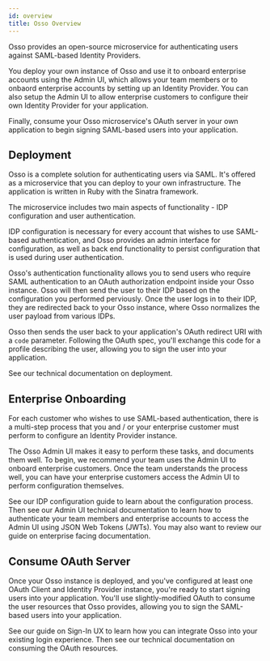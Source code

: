 ```yaml
---
id: overview
title: Osso Overview
---
```


Osso provides an open-source microservice for authenticating users against SAML-based Identity Providers.

You deploy your own instance of Osso and use it to onboard enterprise accounts using the Admin UI, 
which allows your team members or to onbaord enterprise accounts by setting up an Identity Provider. 
You can also setup the Admin UI to allow enterprise customers to configure their own Identity Provider 
for your application.

Finally, consume your Osso microservice's OAuth server in your own application to begin signing SAML-based 
users into your application.

## Deployment

Osso is a complete solution for authenticating users via SAML. It's offered as a microservice that 
you can deploy to your own infrastructure. The application is written in Ruby with the Sinatra framework.

The microservice includes two main aspects of functionality - IDP configuration and user authentication. 

IDP configuration is necessary for every account that wishes to use SAML-based authentication, and Osso 
provides an admin interface for configuration, as well as back end functionality to persist configuration 
that is used during user authentication.

Osso's authentication functionality allows you to send users who require SAML authentication to an OAuth authorization 
endpoint inside your Osso instance. Osso will then send the user to their IDP based on the configuration you 
performed perviously. Once the user logs in to their IDP, they are redirected back to your Osso instance, where 
Osso normalizes the user payload from various IDPs.

Osso then sends the user back to your application's OAuth redirect URI with a `code` parameter. Following the OAuth 
spec, you'll exchange this code for a profile describing the user, allowing you to sign the user into your application.

See our technical documentation on deployment.

## Enterprise Onboarding

For each customer who wishes to use SAML-based authentication, there is a multi-step process that you and / or 
your enterprise customer must perform to configure an Identity Provider instance.

The Osso Admin UI makes it easy to perform these tasks, and documents them well. To begin, we recommend your 
team uses the Admin UI to onboard enterprise customers. Once the team understands the process well, you can 
have your enterprise customers access the Admin UI to perform configuration themselves.

See our IDP configuration guide to learn about the configuration process. Then see our Admin UI technical 
documentation to learn how to authenticate your team members and enterprise accounts to access the Admin UI 
using JSON Web Tokens (JWTs). You may also want to review our guide on enterprise facing documentation.

## Consume OAuth Server

Once your Osso instance is deployed, and you've configured at least one OAuth Client and  Identity Provider 
instance, you're ready to start signing users into your application. You'll use slightly-modified OAuth to 
consume the user resources that Osso provides, allowing you to sign the SAML-based users into your application.

See our guide on Sign-In UX to learn how you can integrate Osso into your existing login experience. Then see 
our technical documentation on consuming the OAuth resources. 
